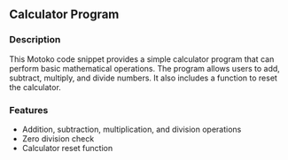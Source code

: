 ## Calculator Program

### Description

This Motoko code snippet provides a simple calculator program that can perform basic mathematical operations. The program allows users to add, subtract, multiply, and divide numbers. It also includes a function to reset the calculator.

### Features

* Addition, subtraction, multiplication, and division operations
* Zero division check
* Calculator reset function
